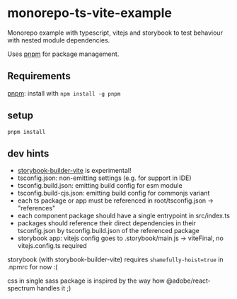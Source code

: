 # monorepo-ts-vite-example

Monorepo example with typescript, vitejs and storybook to test behaviour with nested module dependencies.

Uses [pnpm](https://pnpm.io/) for package management.

## Requirements

[pnpm](https://pnpm.io/): install with `npm install -g pnpm`

## setup

`pnpm install`

## dev hints

- [storybook-builder-vite](https://github.com/eirslett/storybook-builder-vite) is experimental!
- tsconfig.json: non-emitting settings (e.g. for support in IDE)
- tsconfig.build.json: emitting build config for esm module
- tsconfig.build-cjs.json: emitting build config for commonjs variant
- each ts package or app must be referenced in root/tsconfig.json -> "references"
- each component package should have a single entrypoint in src/index.ts
- packages should reference their direct dependencies in their tsconfig.json by tsconfig.build.json of the referenced package
- storybook app: vitejs config goes to .storybook/main.js -> viteFinal, no vitejs.config.ts required

storybook (with storybook-builder-vite) requires `shamefully-hoist=true` in .npmrc for now :(

css in single sass package is inspired by the way how @adobe/react-spectrum handles it ;)
